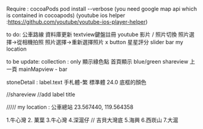Require :
    cocoaPods
        pod install --verbose
    (you need google map api which is contained in cocoapods)
    (youtube ios helper :https://github.com/youtube/youtube-ios-player-helper)


to do:
    公車路線
    資料庫更新
    textview鍵盤註冊
    youtube 影片 / 照片切換
    照片選擇->從相機拍照
    照片選擇->重新選擇照片 x button
    星星評分 slider bar
    my location
    

to be update:
    collection :  only 顯示綠色點
    首頁顯示 blue/green
    shareview 上一頁
    mainMapview - bar 

stoneDetail :
label.text 
手札體-繁 標準體 24.0
底框的顏色

//shareview
//add label title



/////
my location : 公車總站
23.567440, 119.564358

1.牛心灣
2. 菓葉
3.牛心灣
4.深滬仔 // 吉貝大灣底
5.海興
6.西崁山
7.大滬
